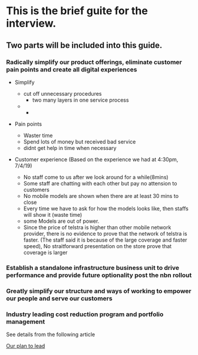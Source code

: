 # This is the brief guite for the interview.
## Two parts will be included into this guide.
### Radically simplify our product offerings, eliminate customer pain points and create all digital experiences
- Simplify
  - cut off unnecessary procedures
    - two many layers in one service process
  - 
    - 
- Pain points
  - Waster time
  - Spend lots of money but received bad service
  - didnt get help in time when necessary

- Customer experience (Based on the experience we had at 4:30pm, 7/4/19)
  - No staff come to us after we look around for a while(8mins)
  - Some staff are chatting with each other but pay no attension to customers
  - No mobile models are shown when there are at least 30 mins to close
  - Every time we have to ask for how the models looks like, then staffs will show it (waste time)
  - some Models are out of power.
  -  Since the price of telstra is higher than other mobile network provider, there is no evidence to prove that the network of telstra is faster. (The staff said it is because of the large coverage and faster speed), No straitforward presentation on the store prove that coverage is larger
    



### Establish a standalone infrastructure business unit to drive performance and provide future optionality post the nbn rollout

### Greatly simplify our structure and ways of working to empower our people and serve our customers

### Industry leading cost reduction program and portfolio management

See details from the following article

[Our plan to lead](https://exchange.telstra.com.au/telstra2022-our-plan-to-lead/)




